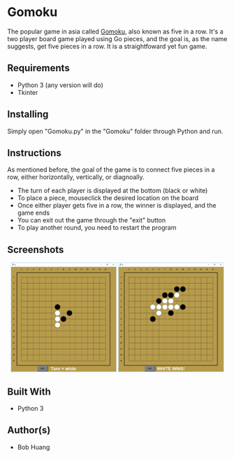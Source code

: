 # Gomoku

The popular game in asia called [Gomoku](https://en.wikipedia.org/wiki/Gomoku), also known as five in a row. It's a two player board game played using Go pieces, and the goal is, as the name suggests, get five pieces in a row. It is a straightfoward yet fun game. 

## Requirements

* Python 3 (any version will do)
* Tkinter

## Installing

Simply open "Gomoku.py" in the "Gomoku" folder through Python and run.

## Instructions

As mentioned before, the goal of the game is to connect five pieces in a row, either horizontally, vertically, or diagnoally.
* The turn of each player is displayed at the bottom (black or white)
* To place a piece, mouseclick the desired location on the board
* Once either player gets five in a row, the winner is displayed, and the game ends
* You can exit out the game through the "exit" button
* To play another round, you need to restart the program

## Screenshots

<p align="center">
<img src="images/001.png" width="48%" />
<img src="images/002.png" width="48%" />
</p>

## Built With

* Python 3

## Author(s)

* Bob Huang

